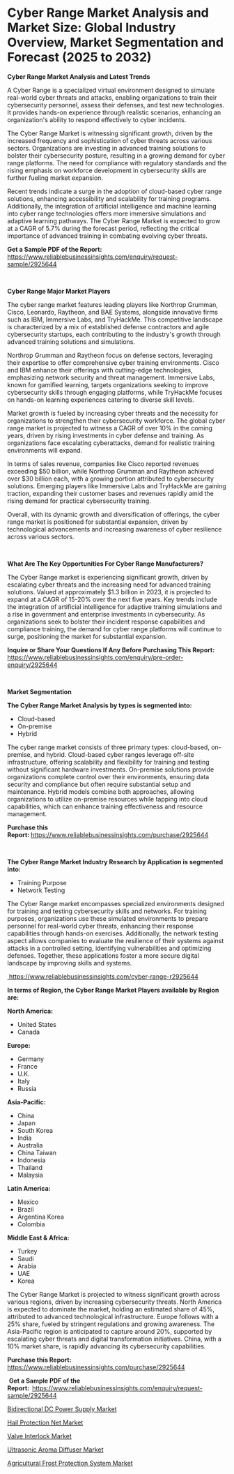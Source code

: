 <p><h1>Cyber Range Market Analysis and Market Size: Global Industry Overview, Market Segmentation and Forecast (2025 to 2032)</h1></p><p><strong>Cyber Range Market Analysis and Latest Trends</strong></p>
<p><p>A Cyber Range is a specialized virtual environment designed to simulate real-world cyber threats and attacks, enabling organizations to train their cybersecurity personnel, assess their defenses, and test new technologies. It provides hands-on experience through realistic scenarios, enhancing an organization's ability to respond effectively to cyber incidents. </p><p>The Cyber Range Market is witnessing significant growth, driven by the increased frequency and sophistication of cyber threats across various sectors. Organizations are investing in advanced training solutions to bolster their cybersecurity posture, resulting in a growing demand for cyber range platforms. The need for compliance with regulatory standards and the rising emphasis on workforce development in cybersecurity skills are further fueling market expansion.</p><p>Recent trends indicate a surge in the adoption of cloud-based cyber range solutions, enhancing accessibility and scalability for training programs. Additionally, the integration of artificial intelligence and machine learning into cyber range technologies offers more immersive simulations and adaptive learning pathways. The Cyber Range Market is expected to grow at a CAGR of 5.7% during the forecast period, reflecting the critical importance of advanced training in combating evolving cyber threats.</p></p>
<p><strong>Get a Sample PDF of the Report:&nbsp;</strong> <a href="https://www.reliablebusinessinsights.com/enquiry/request-sample/2925644?utm_campaign=1091&utm_medium=2&utm_source=Github&utm_content=ia&utm_term=12032025&utm_id=cyber-range">https://www.reliablebusinessinsights.com/enquiry/request-sample/2925644</a></p>
<p>&nbsp;</p>
<p><strong>Cyber Range Major Market Players</strong></p>
<p><p>The cyber range market features leading players like Northrop Grumman, Cisco, Leonardo, Raytheon, and BAE Systems, alongside innovative firms such as IBM, Immersive Labs, and TryHackMe. This competitive landscape is characterized by a mix of established defense contractors and agile cybersecurity startups, each contributing to the industry's growth through advanced training solutions and simulations.</p><p>Northrop Grumman and Raytheon focus on defense sectors, leveraging their expertise to offer comprehensive cyber training environments. Cisco and IBM enhance their offerings with cutting-edge technologies, emphasizing network security and threat management. Immersive Labs, known for gamified learning, targets organizations seeking to improve cybersecurity skills through engaging platforms, while TryHackMe focuses on hands-on learning experiences catering to diverse skill levels.</p><p>Market growth is fueled by increasing cyber threats and the necessity for organizations to strengthen their cybersecurity workforce. The global cyber range market is projected to witness a CAGR of over 10% in the coming years, driven by rising investments in cyber defense and training. As organizations face escalating cyberattacks, demand for realistic training environments will expand.</p><p>In terms of sales revenue, companies like Cisco reported revenues exceeding $50 billion, while Northrop Grumman and Raytheon achieved over $30 billion each, with a growing portion attributed to cybersecurity solutions. Emerging players like Immersive Labs and TryHackMe are gaining traction, expanding their customer bases and revenues rapidly amid the rising demand for practical cybersecurity training.</p><p>Overall, with its dynamic growth and diversification of offerings, the cyber range market is positioned for substantial expansion, driven by technological advancements and increasing awareness of cyber resilience across various sectors.</p></p>
<p>&nbsp;</p>
<p><strong>What Are The Key Opportunities For Cyber Range Manufacturers?</strong></p>
<p><p>The Cyber Range market is experiencing significant growth, driven by escalating cyber threats and the increasing need for advanced training solutions. Valued at approximately $1.3 billion in 2023, it is projected to expand at a CAGR of 15-20% over the next five years. Key trends include the integration of artificial intelligence for adaptive training simulations and a rise in government and enterprise investments in cybersecurity. As organizations seek to bolster their incident response capabilities and compliance training, the demand for cyber range platforms will continue to surge, positioning the market for substantial expansion.</p></p>
<p><strong>Inquire or Share Your Questions If Any Before Purchasing This Report:</strong> <a href="https://www.reliablebusinessinsights.com/enquiry/pre-order-enquiry/2925644?utm_campaign=1091&utm_medium=2&utm_source=Github&utm_content=ia&utm_term=12032025&utm_id=cyber-range">https://www.reliablebusinessinsights.com/enquiry/pre-order-enquiry/2925644</a></p>
<p>&nbsp;</p>
<p><strong>Market Segmentation</strong></p>
<p><strong>The Cyber Range Market Analysis by types is segmented into:</strong></p>
<p><ul><li>Cloud-based</li><li>On-premise</li><li>Hybrid</li></ul></p>
<p><p>The cyber range market consists of three primary types: cloud-based, on-premise, and hybrid. Cloud-based cyber ranges leverage off-site infrastructure, offering scalability and flexibility for training and testing without significant hardware investments. On-premise solutions provide organizations complete control over their environments, ensuring data security and compliance but often require substantial setup and maintenance. Hybrid models combine both approaches, allowing organizations to utilize on-premise resources while tapping into cloud capabilities, which can enhance training effectiveness and resource management.</p></p>
<p><strong>Purchase this Report:&nbsp;</strong><a href="https://www.reliablebusinessinsights.com/purchase/2925644?utm_campaign=1091&utm_medium=2&utm_source=Github&utm_content=ia&utm_term=12032025&utm_id=cyber-range">https://www.reliablebusinessinsights.com/purchase/2925644</a></p>
<p>&nbsp;</p>
<p><strong>The Cyber Range Market Industry Research by Application is segmented into:</strong></p>
<p><ul><li>Training Purpose</li><li>Network Testing</li></ul></p>
<p><p>The Cyber Range market encompasses specialized environments designed for training and testing cybersecurity skills and networks. For training purposes, organizations use these simulated environments to prepare personnel for real-world cyber threats, enhancing their response capabilities through hands-on exercises. Additionally, the network testing aspect allows companies to evaluate the resilience of their systems against attacks in a controlled setting, identifying vulnerabilities and optimizing defenses. Together, these applications foster a more secure digital landscape by improving skills and systems.</p></p>
<p><a href="https://www.reliablebusinessinsights.com/cyber-range-r2925644?utm_campaign=1091&utm_medium=2&utm_source=Github&utm_content=ia&utm_term=12032025&utm_id=cyber-range">&nbsp;https://www.reliablebusinessinsights.com/cyber-range-r2925644</a></p>
<p><strong>In terms of Region, the Cyber Range Market Players available by Region are:</strong></p>
<p>
    <p> <strong> North America: </strong>
        <ul>
            <li>United States</li>
            <li>Canada</li>
        </ul>
        </p> 
    <p> <strong> Europe: </strong>
        <ul>
            <li>Germany</li>
            <li>France</li>
            <li>U.K.</li>
            <li>Italy</li>
            <li>Russia</li>
        </ul>
        </p> 
    <p> <strong> Asia-Pacific: </strong>
        <ul>
            <li>China</li>
            <li>Japan</li>
            <li>South Korea</li>
            <li>India</li>
            <li>Australia</li>
            <li>China Taiwan</li>
            <li>Indonesia</li>
            <li>Thailand</li>
            <li>Malaysia</li>
        </ul>
        </p> 
    <p> <strong> Latin America: </strong>
        <ul>
            <li>Mexico</li>
            <li>Brazil</li>
            <li>Argentina Korea</li>
            <li>Colombia</li>
        </ul>
        </p> 
    <p> <strong> Middle East & Africa: </strong>
        <ul>
            <li>Turkey</li>
            <li>Saudi</li>
            <li>Arabia</li>
            <li>UAE</li>
            <li>Korea</li>
        </ul>
    </p>
    </p>
<p><p>The Cyber Range Market is projected to witness significant growth across various regions, driven by increasing cybersecurity threats. North America is expected to dominate the market, holding an estimated share of 45%, attributed to advanced technological infrastructure. Europe follows with a 25% share, fueled by stringent regulations and growing awareness. The Asia-Pacific region is anticipated to capture around 20%, supported by escalating cyber threats and digital transformation initiatives. China, with a 10% market share, is rapidly advancing its cybersecurity capabilities.</p></p>
<p><strong>Purchase this Report: </strong><a href="https://www.reliablebusinessinsights.com/purchase/2925644?utm_campaign=1091&utm_medium=2&utm_source=Github&utm_content=ia&utm_term=12032025&utm_id=cyber-range">https://www.reliablebusinessinsights.com/purchase/2925644</a></p>
<p>&nbsp;<strong>Get a Sample PDF of the Report:&nbsp;&nbsp;</strong><a href="https://www.reliablebusinessinsights.com/enquiry/request-sample/2925644?utm_campaign=1091&utm_medium=2&utm_source=Github&utm_content=ia&utm_term=12032025&utm_id=cyber-range">https://www.reliablebusinessinsights.com/enquiry/request-sample/2925644</a></p>
<p><strong></strong></p>
<p><p><a href="https://github.com/sgroitrieu7f/Market-Research-Report-List-1/blob/main/bidirectional-dc-power-supply-market.md?utm_campaign=1091&utm_medium=2&utm_source=Github&utm_content=ia&utm_term=12032025&utm_id=cyber-range">Bidirectional DC Power Supply Market</a></p><p><a href="https://github.com/paullsiskec4/Market-Research-Report-List-1/blob/main/hail-protection-net-market.md?utm_campaign=1091&utm_medium=2&utm_source=Github&utm_content=ia&utm_term=12032025&utm_id=cyber-range">Hail Protection Net Market</a></p><p><a href="https://github.com/roehrtizonov/Market-Research-Report-List-1/blob/main/valve-interlock-market.md?utm_campaign=1091&utm_medium=2&utm_source=Github&utm_content=ia&utm_term=12032025&utm_id=cyber-range">Valve Interlock Market</a></p><p><a href="https://github.com/hurstsaqibyl/Market-Research-Report-List-1/blob/main/ultrasonic-aroma-diffuser-market.md?utm_campaign=1091&utm_medium=2&utm_source=Github&utm_content=ia&utm_term=12032025&utm_id=cyber-range">Ultrasonic Aroma Diffuser Market</a></p><p><a href="https://github.com/altafvaraswj/Market-Research-Report-List-1/blob/main/agricultural-frost-protection-system-market.md?utm_campaign=1091&utm_medium=2&utm_source=Github&utm_content=ia&utm_term=12032025&utm_id=cyber-range">Agricultural Frost Protection System Market</a></p></p>